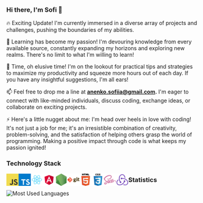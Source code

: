 ### Hi there, I'm Sofi 👋

🔥 Exciting Update! I'm currently immersed in a diverse array of projects and challenges, pushing the boundaries of my abilities.

🌱 Learning has become my passion! I'm devouring knowledge from every available source, constantly expanding my horizons and exploring new realms. There's no limit to what I'm willing to learn!

🤔 Time, oh elusive time! I'm on the lookout for practical tips and strategies to maximize my productivity and squeeze more hours out of each day. If you have any insightful suggestions, I'm all ears!

📫 Feel free to drop me a line at **anenko.sofiia@gmail.com.** I'm eager to connect with like-minded individuals, discuss coding, exchange ideas, or collaborate on exciting projects.

⚡ Here's a little nugget about me: I'm head over heels in love with coding! It's not just a job for me; it's an irresistible combination of creativity, problem-solving, and the satisfaction of helping others grasp the world of programming. Making a positive impact through code is what keeps my passion ignited!

### Technology Stack

<section>
  <img align="left" alt="JavaScript" width="32px" src="https://raw.githubusercontent.com/github/explore/80688e429a7d4ef2fca1e82350fe8e3517d3494d/topics/javascript/javascript.png" />
  <img align="left" alt="TypeScript" width="32px" src="https://raw.githubusercontent.com/github/explore/80688e429a7d4ef2fca1e82350fe8e3517d3494d/topics/typescript/typescript.png" />
  <img align="left" alt="ReactJs" width="32px" src="https://raw.githubusercontent.com/github/explore/80688e429a7d4ef2fca1e82350fe8e3517d3494d/topics/react/react.png" />
  <img align="left" alt="Angular(2+)" width="32px" src="https://raw.githubusercontent.com/github/explore/80688e429a7d4ef2fca1e82350fe8e3517d3494d/topics/angular/angular.png" />
  <img align="left" alt="NodeJs" width="32px" src="https://raw.githubusercontent.com/github/explore/80688e429a7d4ef2fca1e82350fe8e3517d3494d/topics/nodejs/nodejs.png?" />
  <img align="left" alt="Git" width="32px" src="https://raw.githubusercontent.com/github/explore/80688e429a7d4ef2fca1e82350fe8e3517d3494d/topics/git/git.png" />
  <img align="left" alt="HTML5" width="32px" src="https://raw.githubusercontent.com/github/explore/80688e429a7d4ef2fca1e82350fe8e3517d3494d/topics/html/html.png" />
  <img align="left" alt="CSS3" width="32px" src="https://raw.githubusercontent.com/github/explore/80688e429a7d4ef2fca1e82350fe8e3517d3494d/topics/css/css.png" />
  <img align="left" alt="SCSS" width="32px" src="https://raw.githubusercontent.com/github/explore/80688e429a7d4ef2fca1e82350fe8e3517d3494d/topics/sass/sass.png" />
  <img align="left" alt="Redux Toolkit" width="32px" src="https://raw.githubusercontent.com/github/explore/80688e429a7d4ef2fca1e82350fe8e3517d3494d/topics/redux/redux.png" />
</section>

### Statistics

![Most Used Languages](https://github-readme-stats.vercel.app/api/top-langs/?username=anenkosofi&layout=donut&langs_count=16)
